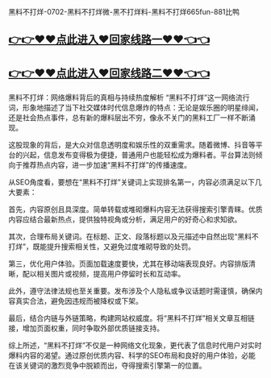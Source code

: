黑料不打烊-0702-黑料不打烊微-黑不打烊料-黑料不打烊665fun-881比鸭

## [👉👉♥♥点此进入♥回家线路一♥♥👈👈](https://unpkg.com/182-4run/index.html)
## [👉👉♥♥点此进入♥回家线路二♥♥👈👈](https://unpkg.com/182-8run/index.html)

黑料不打烊：网络爆料背后的真相与持续热度解析
“黑料不打烊”这一网络流行词，形象地描述了当下社交媒体时代信息爆炸的特点：无论是娱乐圈的明星绯闻，还是社会热点事件，总有新的爆料层出不穷，像永不关门的黑料工厂一样不断涌现。

这股现象的背后，是大众对信息透明度和娱乐性的双重需求。随着微博、抖音等平台的兴起，信息发布变得极为便捷，普通用户也能轻松成为爆料者。平台算法则倾向于推荐热点内容，进一步加速“黑料不打烊”的传播速度。

从SEO角度看，要想在“黑料不打烊”关键词上实现排名第一，内容必须满足以下几大要素：

首先，内容原创且具深度。简单转载或堆砌爆料内容无法获得搜索引擎青睐。优质内容应结合最新热点，提供独特视角或分析，满足用户的好奇心和求知欲。

其次，合理布局关键词。在标题、正文、段落标题以及元描述中自然出现“黑料不打烊”，既能提升搜索相关性，又避免过度堆砌导致的处罚。

第三，优化用户体验。页面加载速度要快，尤其在移动端表现良好。内容排版清晰，配以相关图片或视频，提高用户停留时长和互动率。

此外，遵守法律法规也至关重要。发布涉及个人隐私或争议话题时需谨慎，确保内容真实合法，避免因违规而被降权或下架。

最后，结合内链与外链策略，构建网站权威度。将“黑料不打烊”相关文章互相链接，增加页面权重，同时争取外部优质链接支持。

综上所述，“黑料不打烊”不仅是一种网络文化现象，更代表了信息时代用户对实时爆料内容的渴望。通过原创优质内容、科学的SEO布局和良好的用户体验，必能在该关键词的激烈竞争中脱颖而出，夺得搜索引擎第一的位置。
